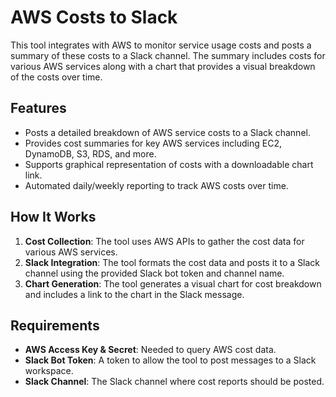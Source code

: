 # AWS Costs to Slack

This tool integrates with AWS to monitor service usage costs and posts a summary of these costs to a Slack channel. The summary includes costs for various AWS services along with a chart that provides a visual breakdown of the costs over time.

## Features

- Posts a detailed breakdown of AWS service costs to a Slack channel.
- Provides cost summaries for key AWS services including EC2, DynamoDB, S3, RDS, and more.
- Supports graphical representation of costs with a downloadable chart link.
- Automated daily/weekly reporting to track AWS costs over time.

## How It Works

1. **Cost Collection**: The tool uses AWS APIs to gather the cost data for various AWS services.
2. **Slack Integration**: The tool formats the cost data and posts it to a Slack channel using the provided Slack bot token and channel name.
3. **Chart Generation**: The tool generates a visual chart for cost breakdown and includes a link to the chart in the Slack message.

## Requirements

- **AWS Access Key & Secret**: Needed to query AWS cost data.
- **Slack Bot Token**: A token to allow the tool to post messages to a Slack workspace.
- **Slack Channel**: The Slack channel where cost reports should be posted.
